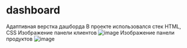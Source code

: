 # dashboard
Адаптивная верстка дашборда
В проекте использовался стек HTML, CSS
Изображение панели клиентов ![image](https://user-images.githubusercontent.com/40352987/184648468-b58428a9-562e-41f3-b2cf-87163f4754b4.png)
Изображение панели продуктов ![image](https://user-images.githubusercontent.com/40352987/184648564-c17c5471-6789-4ec7-8651-0bfcdf520e95.png)
